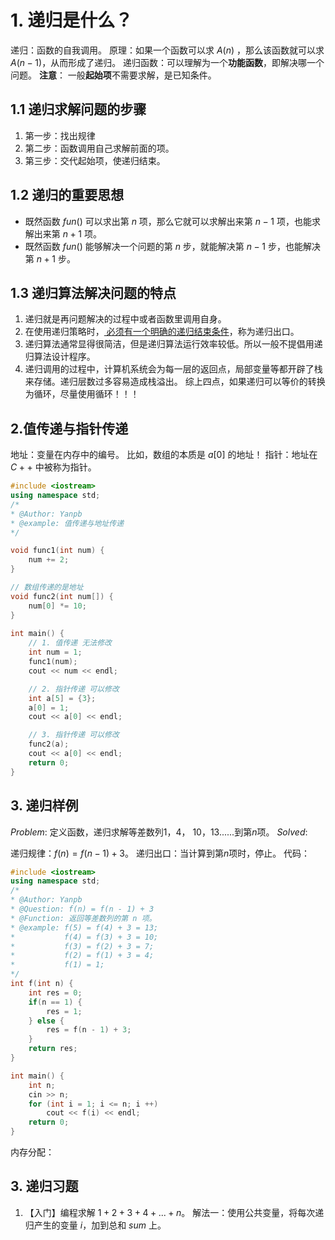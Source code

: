 # 1. 递归是什么？
递归：函数的自我调用。
原理：如果一个函数可以求 $A(n)$ ，那么该函数就可以求 $A(n - 1)$，从而形成了递归。
递归函数：可以理解为一个**功能函数**，即解决哪一个问题。
**注意**： 一般**起始项**不需要求解，是已知条件。

## 1.1 递归求解问题的步骤
1. 第一步：找出规律
2. 第二步：函数调用自己求解前面的项。
3. 第三步：交代起始项，使递归结束。

## 1.2 递归的重要思想
- 既然函数 $fun()$ 可以求出第 $n$ 项，那么它就可以求解出来第 $n - 1$ 项，也能求解出来第 $n + 1$ 项。
- 既然函数 $fun()$ 能够解决一个问题的第 $n$ 步，就能解决第 $n - 1$ 步，也能解决第 $n + 1$ 步。

## 1.3 递归算法解决问题的特点
1. 递归就是再问题解决的过程中或者函数里调用自身。
2. 在使用递归策略时，<u> 必须有一个明确的递归结束条件</u>，称为递归出口。
3. 递归算法通常显得很简洁，但是递归算法运行效率较低。所以一般不提倡用递归算法设计程序。
4. 递归调用的过程中，计算机系统会为每一层的返回点，局部变量等都开辟了栈来存储。递归层数过多容易造成栈溢出。
综上四点，如果递归可以等价的转换为循环，尽量使用循环！！！

## 2.值传递与指针传递
地址：变量在内存中的编号。 比如，数组的本质是 $a[0]$ 的地址！
指针：地址在 $C++$ 中被称为指针。
```cpp
#include <iostream>
using namespace std;
/*
* @Author: Yanpb
* @example: 值传递与地址传递
*/

void func1(int num) {
    num += 2;
}

// 数组传递的是地址
void func2(int num[]) {
    num[0] *= 10;
}
  
int main() {
    // 1. 值传递 无法修改
    int num = 1;
    func1(num);
    cout << num << endl;

    // 2. 指针传递 可以修改
    int a[5] = {3};
    a[0] = 1;
    cout << a[0] << endl;

    // 3. 指针传递 可以修改
    func2(a);
    cout << a[0] << endl;
    return 0;
}
```

## 3. 递归样例

$Problem$: 定义函数，递归求解等差数列$1$，$4$， $10$，$13$......到第$n$项。
$Solved$:

递归规律：$f(n) = f(n - 1) + 3$。
递归出口：当计算到第$n$项时，停止。
代码：
```cpp
#include <iostream>
using namespace std;
/*
* @Author: Yanpb
* @Question: f(n) = f(n - 1) + 3
* @Function: 返回等差数列的第 n 项。
* @example: f(5) = f(4) + 3 = 13;
*           f(4) = f(3) + 3 = 10;
*           f(3) = f(2) + 3 = 7;        
*           f(2) = f(1) + 3 = 4;
*           f(1) = 1;
*/
int f(int n) {
    int res = 0;
    if(n == 1) {
        res = 1;
    } else {
        res = f(n - 1) + 3;
    }
    return res;
}

int main() {
    int n; 
    cin >> n;
    for (int i = 1; i <= n; i ++)
        cout << f(i) << endl;
    return 0;
}
```
内存分配：
## 3. 递归习题
1. 【入门】编程求解 $1 + 2 + 3 + 4+ ... + n$。
解法一：使用公共变量，将每次递归产生的变量 $i$，加到总和 $sum$ 上。
```cpp

```